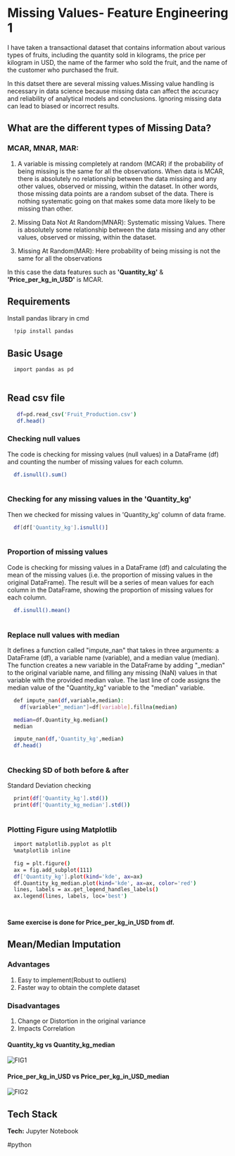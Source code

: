 
# Missing Values- Feature Engineering 1

I have taken a transactional dataset that contains information about various types of fruits, including the quantity sold in kilograms, the price per kilogram in USD, the name of the farmer who sold the fruit, and the name of the customer who purchased the fruit.

In this datset there are several missing values.Missing value handling is necessary in data science because missing data can affect the accuracy and reliability of analytical models and conclusions. Ignoring missing data can lead to biased or incorrect results.

## What are the different types of Missing Data?
### MCAR, MNAR, MAR:

1. A variable is missing completely at random (MCAR) if the probability of being missing is the same for all the observations. When data is MCAR, there is absolutely no relationship between the data missing and any other values, observed or missing, within the dataset. In other words, those missing data points are a random subset of the data. There is nothing systematic going on that makes some data more likely to be missing than other.

2. Missing Data Not At Random(MNAR): Systematic missing Values. There is absolutely some relationship between the data missing and any other values, observed or missing, within the dataset.

3. Missing At Random(MAR): Here probability of being missing is not the same for all the observations

In this case the data features such as **'Quantity_kg'** & **'Price_per_kg_in_USD'** is MCAR.
## Requirements

Install pandas library in cmd

```bash
  !pip install pandas
```
## Basic Usage

```bash
  import pandas as pd
  
```
## Read csv file

```bash
   df=pd.read_csv('Fruit_Production.csv')
   df.head() 
```
### Checking null values
The code is checking for missing values (null values) in a DataFrame (df) and counting the number of missing values for each column.
```bash
  df.isnull().sum()
  
```
### Checking for any missing values in the 'Quantity_kg'
Then we checked for missing values in 'Quantity_kg' column of data frame.
```bash
  df[df['Quantity_kg'].isnull()]
  
```
### Proportion of missing values 
 Code is checking for missing values in a DataFrame (df) and calculating the mean of the missing values (i.e. the proportion of missing values in the original DataFrame). The result will be a series of mean values for each column in the DataFrame, showing the proportion of missing values for each column.




```bash
  df.isnull().mean()
  
```
### Replace null values with median
It defines a function called "impute_nan" that takes in three arguments: a DataFrame (df), a variable name (variable), and a median value (median). The function creates a new variable in the DataFrame by adding "_median" to the original variable name, and filling any missing (NaN) values in that variable with the provided median value. The last line of code assigns the median value of the "Quantity_kg" variable to the "median" variable.
```bash
  def impute_nan(df,variable,median):
    df[variable+"_median"]=df[variable].fillna(median)

  median=df.Quantity_kg.median()
  median

  impute_nan(df,'Quantity_kg',median)
  df.head()
  
```
### Checking SD of both before & after
Standard Deviation checking
```bash
  print(df['Quantity_kg'].std())
  print(df['Quantity_kg_median'].std())
  
```
### Plotting Figure using Matplotlib 

```bash
  import matplotlib.pyplot as plt
  %matplotlib inline

  fig = plt.figure()
  ax = fig.add_subplot(111)
  df['Quantity_kg'].plot(kind='kde', ax=ax)
  df.Quantity_kg_median.plot(kind='kde', ax=ax, color='red')
  lines, labels = ax.get_legend_handles_labels()
  ax.legend(lines, labels, loc='best')

  
```
**Same exercise is done for Price_per_kg_in_USD from df.**


## Mean/Median Imputation
### Advantages
1. Easy to implement(Robust to outliers)
2. Faster way to obtain the complete dataset
###  Disadvantages
1. Change or Distortion in the original variance
2. Impacts Correlation

#### Quantity_kg vs Quantity_kg_median
![FIG1](https://user-images.githubusercontent.com/122656938/213270373-2ddb7e47-2e95-4f02-a6d2-958fd4ae20cb.png)

#### Price_per_kg_in_USD  vs  Price_per_kg_in_USD_median
![FIG2](https://user-images.githubusercontent.com/122656938/213271648-453f8c0f-a460-448d-b8bf-0493c2aefaa8.png)
## Tech Stack


**Tech:** Jupyter Notebook

#python
